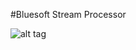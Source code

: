 #Bluesoft Stream Processor

![alt tag](https://user-images.githubusercontent.com/9370679/64796647-66327f80-d556-11e9-9694-dd26cac77ad8.png)
